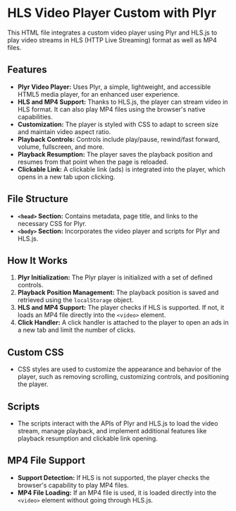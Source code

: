 # HLS Video Player Custom with Plyr

This HTML file integrates a custom video player using Plyr and HLS.js to play video streams in HLS (HTTP Live Streaming) format as well as MP4 files.

## Features

- **Plyr Video Player:** Uses Plyr, a simple, lightweight, and accessible HTML5 media player, for an enhanced user experience.
- **HLS and MP4 Support:** Thanks to HLS.js, the player can stream video in HLS format. It can also play MP4 files using the browser's native capabilities.
- **Customization:** The player is styled with CSS to adapt to screen size and maintain video aspect ratio.
- **Playback Controls:** Controls include play/pause, rewind/fast forward, volume, fullscreen, and more.
- **Playback Resumption:** The player saves the playback position and resumes from that point when the page is reloaded.
- **Clickable Link:** A clickable link (ads) is integrated into the player, which opens in a new tab upon clicking.

## File Structure

- **`<head>` Section:** Contains metadata, page title, and links to the necessary CSS for Plyr.
- **`<body>` Section:** Incorporates the video player and scripts for Plyr and HLS.js.

## How It Works

1. **Plyr Initialization:** The Plyr player is initialized with a set of defined controls.
2. **Playback Position Management:** The playback position is saved and retrieved using the `localStorage` object.
3. **HLS and MP4 Support:** The player checks if HLS is supported. If not, it loads an MP4 file directly into the `<video>` element.
4. **Click Handler:** A click handler is attached to the player to open an ads in a new tab and limit the number of clicks.

## Custom CSS

- CSS styles are used to customize the appearance and behavior of the player, such as removing scrolling, customizing controls, and positioning the player.

## Scripts

- The scripts interact with the APIs of Plyr and HLS.js to load the video stream, manage playback, and implement additional features like playback resumption and clickable link opening.

## MP4 File Support

- **Support Detection:** If HLS is not supported, the player checks the browser's capability to play MP4 files.
- **MP4 File Loading:** If an MP4 file is used, it is loaded directly into the `<video>` element without going through HLS.js.
